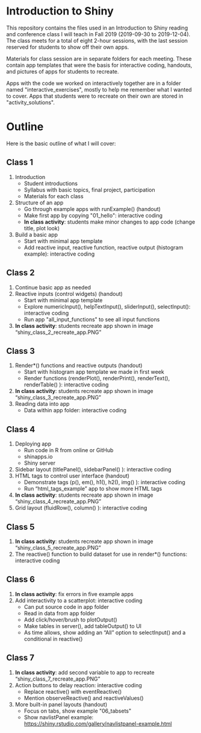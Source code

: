 # Introduction to Shiny

This repository contains the files used in an Introduction to Shiny reading and conference class I will teach in Fall 2019 (2019-09-30 to 2019-12-04).  The class meets for a total of eight 2-hour sessions, with the last session reserved for students to show off their own apps.

Materials for class session are in separate folders for each meeting.  These contain app templates that were the basis for interactive coding, handouts, and pictures of apps for students to recreate.

Apps with the code we worked on interactively together are in a folder named "interactive_exercises", mostly to help me remember what I wanted to cover.  Apps that students were to recreate on their own are stored in "activity_solutions".

# Outline

Here is the basic outline of what I will cover:

## Class 1

1. Introduction  
     * Student introductions  
     * Syllabus with basic topics, final project, participation  
     * Materials for each class  
2. Structure of an app  
     * Go through example apps with runExample() (handout)  
     * Make first app by copying "01_hello": interactive coding  
     * **In class activity**: students make minor changes to app code (change title, plot look)  
3. Build a basic app  
     * Start with minimal app template  
     * Add reactive input, reactive function, reactive output (histogram example): interactive coding  
     
## Class 2

1. Continue basic app as needed
2. Reactive inputs (control widgets) (handout)
     * Start with minimal app template  
     * Explore numericInput(), helpTextInput(), sliderInput(), selectInput(): interactive coding  
     * Run app "all_input_functions" to see all input functions  
3. **In class activity**: students recreate app shown in image “shiny_class_2_recreate_app.PNG”

## Class 3

1. Render*() functions and reactive outputs (handout)
     * Start with histogram app template we made in first week  
     * Render functions (renderPlot(), renderPrint(), renderText(), renderTable() ): interactive coding  
2. **In class activity**: students recreate app shown in image “shiny_class_3_recreate_app.PNG”
3. Reading data into app  
     * Data within app folder: interactive coding  

## Class 4

1. Deploying app  
     * Run code in R from online or GitHub  
     * shinapps.io  
     * Shiny server  
2. Sidebar layout (titlePanel(), sidebarPanel() ): interactive coding   
3. HTML tags to control user interface (handout)  
     * Demonstrate tags (p(), em(), h1(), h2(), img() ): interactive coding  
     * Run “html_tags_example” app to show more HTML tags  
4. **In class activity**: students recreate app shown in image “shiny_class_4_recreate_app.PNG”  
5. Grid layout (fluidRow(), column() ): interactive coding   

## Class 5

1. **In class activity**: students recreate app shown in image “shiny_class_5_recreate_app.PNG”  
2. The reactive() function to build dataset for use in render*() functions: interactive coding  

## Class 6

1. **In class activity**: fix errors in five example apps
2. Add interactivity to a scatterplot: interactive coding
     * Can put source code in app folder
     * Read in data from app folder
     * Add click/hover/brush to plotOutput()
     * Make tables in server(), add tableOutput() to UI
     * As time allows, show adding an “All” option to selectInput() and a conditional in reactive()

## Class 7

1. **In class activity**: add second variable to app to recreate “shiny_class_7_recreate_app.PNG”
2. Action buttons to delay reaction: interactive coding
     * Replace reactive() with eventReactive()
     * Mention observeReactive() and reactiveValues()
3. More built-in panel layouts (handout)
     * Focus on tabs, show example "06_tabsets"
     * Show navlistPanel example: https://shiny.rstudio.com/gallery/navlistpanel-example.html
